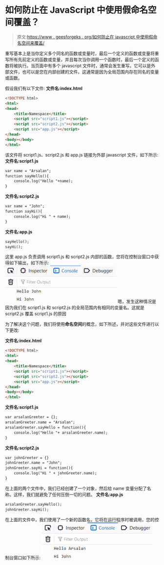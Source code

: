 # 如何防止在 JavaScript 中使用假命名空间覆盖？

> 原文:[https://www . geesforgeks . org/如何防止在 javascript 中使用假命名空间来覆盖/](https://www.geeksforgeeks.org/how-to-prevent-overriding-using-fake-namespace-in-javascript/)

重写基本上是当你定义多个同名的函数或变量时，最后一个定义的函数或变量将重写所有先前定义的函数或变量，并且每次当你调用一个函数时，最后一个定义的函数将被执行。当页面中有多个 javascript 文件时，通常会发生重写。它可以是外部文件，也可以是您在内部创建的文件。这通常是因为全局范围内存在同名的变量或函数。

假设我们有以下文件:
**文件名:index.html**

```html
<!DOCTYPE html>
<html>
<head>
    <title>Namespace</title>
    <script src="script1.js"></script>
    <script src="script2.js"></script>
    <script src="app.js"></script>
</head>
<body></body>
</html>
```

该文件将 script1.js、script2.js 和 app.js 链接为外部 javascript 文件，如下所示:
**文件名:script1.js**

```html
var name = "Arsalan";
function sayHello(){
    console.log("Hello "+name);
}
```

**文件名:script2.js**

```html
var name = "John";
function sayHi(){
    console.log("Hi " + name);
}
```

**文件名:app.js**

```html
sayHello();
sayHi();
```

这里 app.js 负责调用 script1.js 和 script2.js 内部的函数，您将在控制台窗口中获得如下输出，如下所示:
![](img/091cf64c5fe7973b0cb0916bb08eef90.png)
嗯，发生这种情况是因为我们在 script1.js 和 script2.js 的全局范围内有相同的变量名。这就是 script2.js 覆盖 script1.js 的原因

为了解决这个问题，我们将使用**命名空间**的概念，如下所述，并对这些文件进行以下更改:

**文件名:index.html**

```html
<!DOCTYPE html>
<html>
<head>
    <title>Namespace</title>
    <script src="script1.js"></script>
    <script src="script2.js"></script>
    <script src="app.js"></script>
</head>
<body></body>
</html>
```

**文件名:script1.js**

```html
var arsalanGreeter = {};
arsalanGreeter.name = "Arsalan";
arsalanGreeter.sayHello = function(){
    console.log("Hello "+ arsalanGreeter.name);
}
```

**文件名:script2.js**

```html
var johnGreeter = {}
johnGreeter.name = "John";
johnGreeter.sayHi = function(){
    console.log("Hi " + johnGreeter.name);
}
```

在上面的两个文件中，我们已经创建了一个对象，然后给 name 变量分配了名称。这样，我们就避免了任何压倒一切的问题。
**文件名:app.js**

```html
arsalanGreeter.sayHello();
johnGreeter.sayHi();
```

在上面的文件中，我们使用了一个新的函数名，它将在运行程序时被调用，您的控制台窗口如下所示:
![](img/4e2095bbbdf06750b2d20ab25047ba08.png)